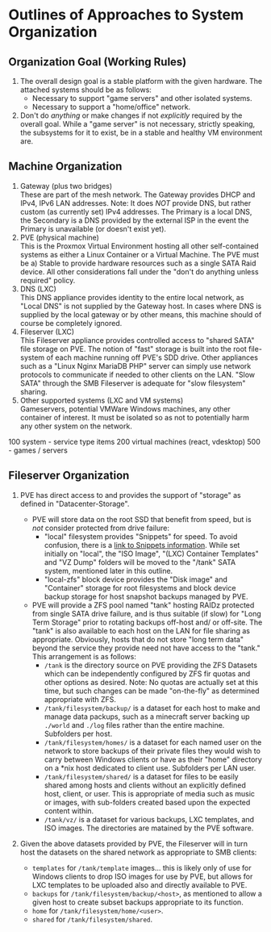 Outlines of Approaches to System Organization
======

## Organization Goal (Working Rules)
   1. The overall design goal is a stable platform with the given hardware. The attached systems should be as follows:
      * Necessary to support "game servers" and other isolated systems.
      * Necessary to support a "home/office" network.
   2. Don't do *anything* or make changes if not *explicitly* required by the overall goal. While a "game server" is not
      necessary, strictly speaking, the subsystems for it to exist, be in a stable and healthy VM environment are.

## Machine Organization
   1. Gateway (plus two bridges)  
      These are part of the mesh network. The Gateway provides DHCP and IPv4, IPv6 LAN addresses. Note: It does *NOT*
      provide DNS, but rather custom (as currently set) IPv4 addresses. The Primary is a local DNS, the Secondary is
      a DNS provided by the external ISP in the event the Primary is unavailable (or doesn't exist yet).
   2. PVE (physical machine)  
      This is the Proxmox Virtual Environment hosting all other self-contained systems as either a Linux Container or
      a Virtual Machine. The PVE must be a) Stable to provide hardware resources such as a single SATA Raid device. All
      other considerations fall under the "don't do anything unless required" policy.
   4. DNS (LXC)  
      This DNS appliance provides identity to the entire local network, as "Local DNS" is not supplied by the Gateway
      host. In cases where DNS is supplied by the local gateway or by other means, this machine should of course be
      completely ignored.
   5. Fileserver (LXC)  
      This Fileserver appliance provides controlled access to "shared SATA" file storage on PVE. The notion of "fast"
      storage is built into the root file-system of each machine running off PVE's SDD drive. Other appliances such as
      a "Linux Nginx MariaDB PHP" server can simply use network protocols to communicate if needed to other clients
      on the LAN. "Slow SATA" through the SMB Fileserver is adequate for "slow filesystem" sharing.
   6. Other supported systems (LXC and VM systems)  
      Gameservers, potential VMWare Windows machines, any other container of interest. It must be isolated so as not
      to potentially harm any other system on the network.

100 system - service type items
200 virtual machines (react, vdesktop)
500 - games / servers
## Fileserver Organization
   1. PVE has direct access to and provides the support of "storage" as defined in "Datacenter-Storage".
      * PVE will store data on the root SSD that benefit from speed, but is *not* consider protected from drive failure:
        - "local" filesystem provides "Snippets" for speed. To avoid confusion, there is a
           [link to Snippets information](https://forum.proxmox.com/threads/explaining-snippets-feature.53553/). While
           set initially on "local", the "ISO Image", "(LXC) Container Templates" and "VZ Dump" folders will be moved
           to the "/tank" SATA system, mentioned later in this outline.
        - "local-zfs" block device provides the "Disk image" and "Container" storage for root filesystems and block
           device backup storage for host snapshot backups managed by PVE.
      * PVE will provide a ZFS pool named "tank" hosting RAIDz protected from single SATA drive failure, and is thus
        suitable (if slow) for "Long Term Storage" prior to rotating backups off-host and/ or off-site. The "tank" is
        also available to each host on the LAN for file sharing as appropriate. Obviously, hosts that do not store
        "long term data" beyond the service they provide need not have access to the "tank." This arrangement is as
        follows:
        - `/tank` is the directory source on PVE providing the ZFS Datasets which can be independently configured by
          ZFS fir quotas and other options as desired. Note: No quotas are actually set at this time, but such changes
          can be made "on-the-fly" as determined appropriate with ZFS.
        - `/tank/filesystem/backup/` is a dataset for each host to make and manage data packups, such as a minecraft
          server backing up `./world` and `./log` files rather than the entire machine. Subfolders per host.
        - `/tank/filesystem/homes/` is a dataset for each named user on the network to store backups of their private
          files they would wish to carry between Windows clients or have as their "home" directory on a *nix host
          dedicated to client use. Subfolders per LAN user.
        - `/tank/filesystem/shared/` is a dataset for files to be easily shared among hosts and clients without an
          explicitly defined host, client, or user. This is appropriate of media such as music or images, with
          sub-folders created based upon the expected content within.
        - `/tank/vz/` is a dataset for various backups, LXC templates, and ISO images. The directories are matained
          by the PVE software.
          
   2. Given the above datasets provided by PVE, the Fileserver will in turn host the datasets on the shared network
        as appropriate to SMB clients:
        - `templates` for `/tank/template` images... this is likely only of use for Windows clients to drop ISO images
          for use by PVE, but allows for LXC templates to be uploaded also and directly available to PVE.
        - `backups` for `/tank/filesystem/backup/<host>`, as mentioned to allow a given host to create subset backups
          appropriate to its function.
        - `home` for `/tank/filesystem/home/<user>`.
        - `shared` for `/tank/filesystem/shared`.
